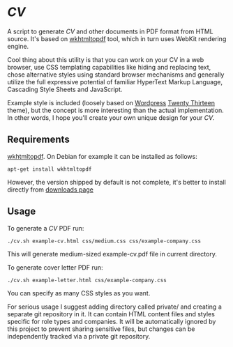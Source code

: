 # _CV_

A script to generate _CV_ and other documents in PDF format from HTML source. 
It's based on [wkhtmltopdf](http://wkhtmltopdf.org/) tool, which in turn uses WebKit rendering engine.

Cool thing about this utility is that you can work on your CV in a web browser, 
use CSS templating capabilities like hiding and replacing text, 
chose alternative styles using standard browser mechanisms and generally utilize the full expressive potential 
of familiar HyperText Markup Language, Cascading Style Sheets and JavaScript.

Example style is included (loosely based on [Wordpress](https://wordpress.org/) 
[Twenty Thirteen](https://wordpress.org/themes/twentythirteen/) theme), 
but the concept is more interesting than the actual implementation. 
In other words, I hope you'll create your own unique design for your _CV_.

## Requirements

[wkhtmltopdf](http://wkhtmltopdf.org/). On Debian for example it can be installed as follows:

    apt-get install wkhtmltopdf

However, the version shipped by default is not complete, it's better to install directly from 
[downloads page](http://wkhtmltopdf.org/downloads.html)

## Usage

To generate a _CV_ PDF run:

    ./cv.sh example-cv.html css/medium.css css/example-company.css

This will generate medium-sized example-cv.pdf file in current directory. 

To generate cover letter PDF run:

    ./cv.sh example-letter.html css/example-company.css

You can specify as many CSS styles as you want.

For serious usage I suggest adding directory called private/ and creating a separate git repository 
in it. It can contain HTML content files and styles specific for role types and companies. 
It will be automatically ignored by this project to prevent sharing sensitive files, 
but changes can be independently tracked via a private git repository.

